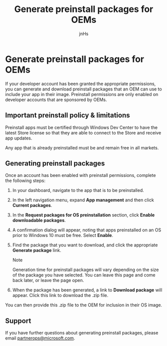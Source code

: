 ﻿---
author: jnHs
Description: If your developer account has been granted the appropriate permissions, you can generate and download preinstall packages that an OEM can use to include your app in their image.
title: Generate preinstall packages for OEMs
ms.assetid: AC3A45E8-7BBD-44E9-B2D3-B74B7C9B2BC9
ms.author: wdg-dev-content
ms.date: 02/08/2017
ms.topic: article
ms.prod: windows
ms.technology: uwp
keywords: windows 10, uwp
---

# Generate preinstall packages for OEMs


If your developer account has been granted the appropriate permissions, you can generate and download preinstall packages that an OEM can use to include your app in their image. Preinstall permissions are only enabled on developer accounts that are sponsored by OEMs.

## Important preinstall policy & limitations


Preinstall apps must be certified through Windows Dev Center to have the latest Store license so that they are able to connect to the Store and receive app updates.

Any app that is already preinstalled must be and remain free in all markets.

## Generating preinstall packages


Once an account has been enabled with preinstall permissions, complete the following steps:

1.  In your dashboard, navigate to the app that is to be preinstalled.
2.  In the left navigation menu, expand **App management** and then click **Current packages**.
3.  In the **Request packages for OS preinstallation** section, click **Enable downloadable packages**.
4.  A confirmation dialog will appear, noting that apps preinstalled on an OS prior to Windows 10 must be free. Select **Enable**.
5.  Find the package that you want to download, and click the appropriate **Generate package** link.

    > [!NOTE]
    > Generation time for preinstall packages will vary depending on the size of the package you have selected. You can leave this page and come back later, or leave the page open.

6.  When the package has been generated, a link to **Download package** will appear. Click this link to download the .zip file.

You can then provide this .zip file to the OEM for inclusion in their OS image.

## Support


If you have further questions about generating preinstall packages, please email <partnerops@microsoft.com>.

 

 




